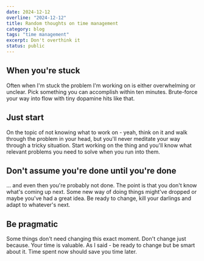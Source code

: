 ```yaml
---
date: 2024-12-12
overline: "2024-12-12"
title: Random thoughts on time management
category: blog
tags: "time management"
excerpt: Don't overthink it
status: public
---
```


## When you're stuck

Often when I'm stuck the problem I'm working on is either overwhelming or unclear. Pick something you can accomplish within ten minutes. Brute-force your way into flow with tiny dopamine hits like that.

## Just start

On the topic of not knowing what to work on - yeah, think on it and walk through the problem in your head, but you'll never meditate your way through a tricky situation. Start working on the thing and you'll know what relevant problems you need to solve when you run into them.

## Don't assume you're done until you're done

... and even then you're probably not done. The point is that you don't know what's coming up next. Some new way of doing things might've dropped or maybe you've had a great idea. Be ready to change, kill your darlings and adapt to whatever's next.

## Be pragmatic

Some things don't need changing this exact moment. Don't change just because. Your time is valuable. As I said - be ready to change but be smart about it. Time spent now should save you time later.
